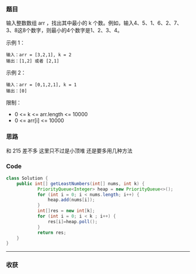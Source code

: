 ### 题目
输入整数数组 arr ，找出其中最小的 k 个数。例如，输入4、5、1、6、2、7、3、8这8个数字，则最小的4个数字是1、2、3、4。

示例 1：
```
输入：arr = [3,2,1], k = 2
输出：[1,2] 或者 [2,1]
```
示例 2：
```
输入：arr = [0,1,2,1], k = 1
输出：[0]
```

限制：

- 0 <= k <= arr.length <= 10000
- 0 <= arr[i] <= 10000

### 思路
和 215 差不多 这里只不过是小顶堆 还是要多用几种方法
### Code
```java
class Solution {
    public int[] getLeastNumbers(int[] nums, int k) {
            PriorityQueue<Integer> heap = new PriorityQueue<>();
            for (int i = 0; i < nums.length; i++) {
                heap.add(nums[i]);
            }
            int[]res = new int[k];
            for (int i = 0; i < k ; i++) {
                res[i]=heap.poll();
            }
            return res;
    }
}
```
*** 
### 收获
